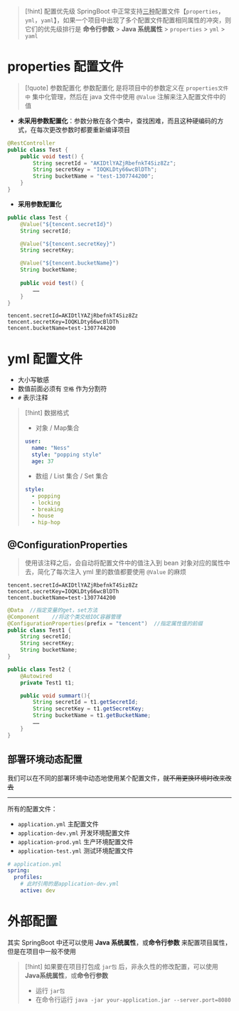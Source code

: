 
>[!hint] 配置优先级
>SpringBoot 中正常支持<u>三种</u>配置文件【`properties`，`yml`，`yaml`】，如果一个项目中出现了多个配置文件配置相同属性的冲突，则它们的优先级排行是 **命令行参数** > **Java 系统属性** > `properties` > `yml` > `yaml`

# properties 配置文件
>[!quote] 参数配置化
>参数配置化 是将项目中的参数定义在 `properties文件中` 集中化管理，然后在 java 文件中使用 `@Value` 注解来注入配置文件中的值

- **未采用参数配置化**：参数分散在各个类中，查找困难，而且这种硬编码的方式，在每次更改参数时都要重新编译项目
```java
@RestController
public class Test {
	public void test() {
		String secretId = "AKIDtlYAZjRbefnkT4Siz8Zz";  
		String secretKey = "IOQKLDty66wcBlDTh";
		String bucketName = "test-1307744200";
	}
}
```


- **采用参数配置化**
```java
public class Test {
	@Value("${tencent.secretId}")
	String secretId;

	@Value("${tencent.secretKey}")
	String secretKey;

	@Value("${tencent.bucketName}")
	String bucketName;
	
	public void test() {
		……
	}
}
```

```properties
tencent.secretId=AKIDtlYAZjRbefnkT4Siz8Zz  
tencent.secretKey=IOQKLDty66wcBlDTh  
tencent.bucketName=test-1307744200
```

# yml 配置文件
- 大小写敏感
- 数值前面必须有 `空格` 作为分割符
- `#` 表示注释

>[!hint] 数据格式
> - 对象 / Map集合
> ```yml
> user:  
>   name: "Ness"  
>   style: "popping style"  
>   age: 37
> ```
> 
> - 数组 / List 集合 / Set 集合
> ```yml
> style:  
>   - popping  
>   - locking  
>   - breaking  
>   - house  
>   - hip-hop
> ```

## @ConfigurationProperties
>使用该注释之后，会自动将配置文件中的值注入到 bean 对象对应的属性中去，简化了每次注入 yml 里的数值都要使用 `@Value` 的麻烦 

```properties
tencent.secretId=AKIDtlYAZjRbefnkT4Siz8Zz  
tencent.secretKey=IOQKLDty66wcBlDTh  
tencent.bucketName=test-1307744200
```

```java
@Data  //指定变量的get，set方法
@Component    //将这个类交给IOC容器管理
@ConfigurationProperties(prefix = "tencent")  //指定属性值的前缀
public class Test1 {
	String secretId;
	String secretKey;
	String bucketName;
}
```

```java
public class Test2 {
	@Autowired
	private Test1 t1;

	public void summart(){
		String secretId = t1.getSecretId;
		String secretKey = t1.getSecretKey;
		String bucketName = t1.getBucketName;
		……
	}
}
```

## 部署环境动态配置
我们可以在不同的部署环境中动态地使用某个配置文件，~~就不用更换环境时改来改去~~

---

所有的配置文件：
- `application.yml` 主配置文件
- `application-dev.yml` 开发环境配置文件
- `application-prod.yml` 生产环境配置文件
- `application-test.yml` 测试环境配置文件

```yml
# application.yml
spring:  
  profiles:  
	# 此时引用的是application-dev.yml
    active: dev
```

# 外部配置
其实 SpringBoot 中还可以使用 **Java 系统属性**，或**命令行参数** 来配置项目属性，但是在项目中一般不使用

>[!hint] 如果要在项目打包成 `jar包` 后，非永久性的修改配置，可以使用 **Java系统属性**，或**命令行参数** 
>- 运行 `jar包`
>- 在命令行运行 `java -jar your-application.jar --server.port=8080`





